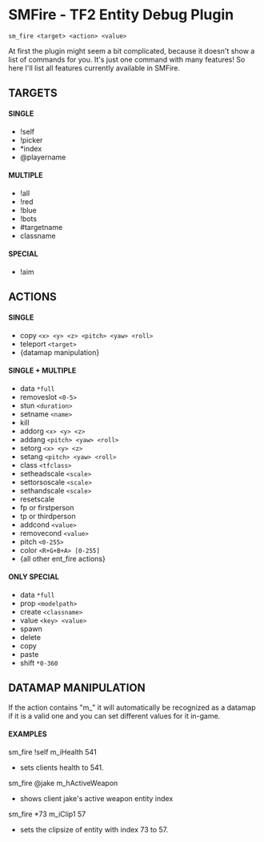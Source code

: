 # SMFire - TF2 Entity Debug Plugin
`sm_fire <target> <action> <value>`

At first the plugin might seem a bit complicated, because it doesn't show a list of commands for you. It's just one command with many features! So here I'll list all features currently available in SMFire.
## TARGETS
#### SINGLE
- !self
- !picker
- *index
- @playername
#### MULTIPLE
- !all
- !red
- !blue
- !bots
- #targetname
- classname
#### SPECIAL
- !aim

## ACTIONS
#### SINGLE
- copy `<x> <y> <z> <pitch> <yaw> <roll>`
- teleport `<target>`
- {datamap manipulation}
#### SINGLE + MULTIPLE
- data `*full`
- removeslot `<0-5>`
- stun `<duration>`
- setname `<name>`
- kill
- addorg `<x> <y> <z>`
- addang `<pitch> <yaw> <roll>`
- setorg `<x> <y> <z>`
- setang `<pitch> <yaw> <roll>`
- class `<tfclass>`
- setheadscale `<scale>`
- settorsoscale `<scale>`
- sethandscale `<scale>`
- resetscale
- fp or firstperson
- tp or thirdperson
- addcond `<value>`
- removecond `<value>`
- pitch `<0-255>`
- color `<R+G+B+A> [0-255]`
- {all other ent_fire actions}
#### ONLY SPECIAL
- data `*full`
- prop `<modelpath>`
- create `<classname>`
- value `<key> <value>`
- spawn 
- delete
- copy
- paste
- shift `*0-360`

## DATAMAP MANIPULATION
If the action contains "m_" it will automatically be recognized as a datamap if it is a valid one and you can set different values for it in-game.

#### EXAMPLES
sm_fire !self m_iHealth 541
- sets clients health to 541.

sm_fire @jake m_hActiveWeapon
- shows client jake's active weapon entity index

sm_fire *73 m_iClip1 57
- sets the clipsize of entity with index 73 to 57.
